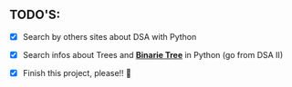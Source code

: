## TODO'S:

- [x] Search by others sites about DSA with Python

- [x] Search infos about Trees and **[Binarie Tree](https://www.tutorialspoint.com/python_data_structure/python_binary_tree.htm)** in Python (go from DSA II)

- [x] Finish this project, please!! 🙏